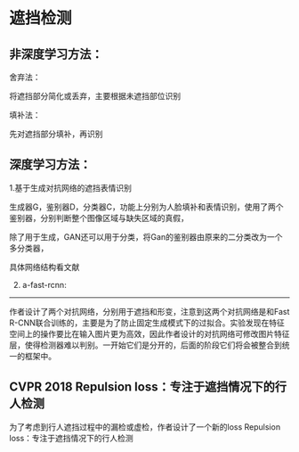 
遮挡检测
======

非深度学习方法：
----

舍弃法：

将遮挡部分简化或丢弃，主要根据未遮挡部位识别

填补法：

先对遮挡部分填补，再识别


深度学习方法：
----

1.基于生成对抗网络的遮挡表情识别

生成器G，鉴别器D，分类器C，功能上分别为人脸填补和表情识别，使用了两个鉴别器，分别判断整个图像区域与缺失区域的真假，

除了用于生成，GAN还可以用于分类，将Gan的鉴别器由原来的二分类改为一个多分类器，

具体网络结构看文献

2. a-fast-rcnn:
----


作者设计了两个对抗网络，分别用于遮挡和形变，注意到这两个对抗网络是和Fast R-CNN联合训练的，主要是为了防止固定生成模式下的过拟合。实验发现在特征空间上的操作要比在输入图片更为高效，因此作者设计的对抗网络可修改图片特征层，使得检测器难以判别。一开始它们是分开的，后面的阶段它们将会被整合到统一的框架中。


CVPR 2018 Repulsion loss：专注于遮挡情况下的行人检测
----
为了考虑到行人遮挡过程中的漏检或虚检，作者设计了一个新的loss
Repulsion loss：专注于遮挡情况下的行人检测
